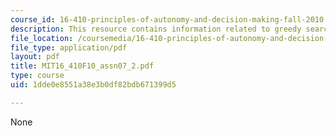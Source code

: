 ```yaml
---
course_id: 16-410-principles-of-autonomy-and-decision-making-fall-2010
description: This resource contains information related to greedy search.
file_location: /coursemedia/16-410-principles-of-autonomy-and-decision-making-fall-2010/1dde0e8551a38e3b0df82bdb671399d5_MIT16_410F10_assn07_2.pdf
file_type: application/pdf
layout: pdf
title: MIT16_410F10_assn07_2.pdf
type: course
uid: 1dde0e8551a38e3b0df82bdb671399d5

---
```

None